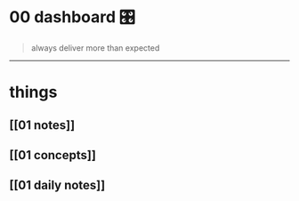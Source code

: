 
# 00 dashboard 🎛


> always deliver more than expected

___


# things
## [[01 notes]]
## [[01 concepts]]
## [[01 daily notes]] 